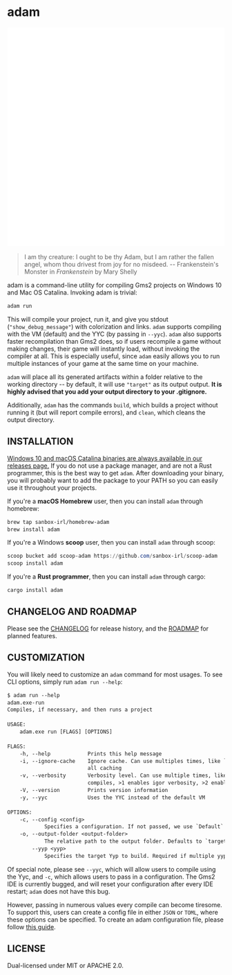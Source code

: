 # adam

![logo](assets/2048x2048/adam_logo_pa_white_transparent.png)

> I am thy creature: I ought to be thy Adam, but I am rather the fallen angel, whom thou drivest from joy for no misdeed.
> -- Frankenstein's Monster in *Frankenstein* by Mary Shelly

adam is a command-line utility for compiling Gms2 projects on Windows 10 and Mac OS Catalina. Invoking adam is trivial:

```sh
adam run
```

This will compile your project, run it, and give you stdout (`"show_debug_message"`) with colorization and links. `adam` supports compiling with the VM (default) and the YYC (by passing in `--yyc`). `adam` also supports faster recompilation than Gms2 does, so if users recompile a game without making changes, their game will instantly load, without invoking the compiler at all. This is especially useful, since `adam` easily allows you to run multiple instances of your game at the same time on your machine.

`adam` will place all its generated artifacts within a folder relative to the working directory -- by default, it will use `"target"` as its output output. **It is highly advised that you add your output directory to your .gitignore.**

Additionally, `adam` has the commands `build`, which builds a project without running it (but will report compile errors), and `clean`, which cleans the output directory.

## INSTALLATION

[Windows 10 and macOS Catalina binaries are always available in our releases page.](https://github.com/NPC-Studio/adam/releases) If you do not use a package manager, and are not a Rust programmer, this is the best way to get `adam`. After downloading your binary, you will probably want to add the package to your PATH so you can easily use it throughout your projects.

If you're a **macOS Homebrew** user, then you can install `adam` through homebrew:

```sh
brew tap sanbox-irl/homebrew-adam
brew install adam
```

If you're a Windows **scoop** user, then you can install `adam` through scoop:

```ps1
scoop bucket add scoop-adam https://github.com/sanbox-irl/scoop-adam
scoop install adam
```

If you're a **Rust programmer**, then you can install `adam` through cargo:

```sh
cargo install adam
```

## CHANGELOG AND ROADMAP

Please see the [CHANGELOG](CHANGELOG.md) for release history, and the [ROADMAP](ROADMAP.md) for planned features.

## CUSTOMIZATION

You will likely need to customize an `adam` command for most usages. To see CLI options, simply run `adam run --help`:

```txt
$ adam run --help
adam.exe-run
Compiles, if necessary, and then runs a project

USAGE:
    adam.exe run [FLAGS] [OPTIONS]

FLAGS:
    -h, --help            Prints this help message
    -i, --ignore-cache    Ignore cache. Can use multiples times, like `-ii`. >0 disables quick recompiles, >1 disables
                          all caching
    -v, --verbosity       Verbosity level. Can use multiple times, like '-vv'. >0 disables pretty
                          compiles, >1 enables igor verbosity, >2 enables gmac verbosity
    -V, --version         Prints version information
    -y, --yyc             Uses the YYC instead of the default VM

OPTIONS:
    -c, --config <config>
            Specifies a configuration. If not passed, we use `Default` for our Config
    -o, --output-folder <output-folder>
            The relative path to the output folder. Defaults to `target`
        --yyp <yyp>
            Specifies the target Yyp to build. Required if multiple yyps are present.
```

Of special note, please see `--yyc`, which will allow users to compile using the Yyc, and `-c`, which allows users to pass in a configuration. The Gms2 IDE is currently bugged, and will reset your configuration after every IDE restart; `adam` does not have this bug.

However, passing in numerous values every compile can become tiresome. To support this, users can create a config file in either `JSON` or `TOML`, where these options can be specified. To create an adam configuration file, please follow [this guide](CONFIG_FILE_GUIDE.md).

## LICENSE

Dual-licensed under MIT or APACHE 2.0.

